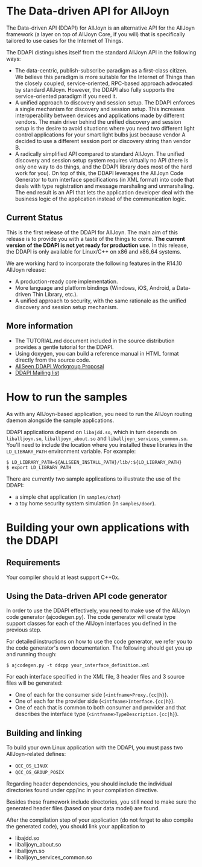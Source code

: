 The Data-driven API for AllJoyn
===============================

The Data-driven API (DDAPI) for AllJoyn is an alternative API for the AllJoyn
framework (a layer on top of AllJoyn Core, if you will) that is specifically
tailored to use cases for the Internet of Things.

The DDAPI distinguishes itself from the standard AllJoyn API in the
following ways:

* The data-centric, publish-subscribe paradigm as a first-class citizen. We
  believe this paradigm is more suitable for the Internet of Things than the
  closely coupled, service-oriented, RPC-based approach advocated by standard
  AllJoyn. However, the DDAPI also fully supports the service-oriented paradigm
  if you need it.
* A unified approach to discovery and session setup. The DDAPI enforces a single
  mechanism for discovery and session setup. This increases interoperability
  between devices and applications made by different vendors. 
  The main driver behind the unified discovery and session setup is the desire
  to avoid situations where you need two different light control applications
  for your smart light bulbs just because vendor A decided to use a different
  session port or discovery string than vendor B.
* A radically simplified API compared to standard AllJoyn. The unified
  discovery and session setup system requires virtually no API (there is only
  one way to do things, and the DDAPI library does most of the hard
  work for you). On top of this, the DDAPI leverages the AllJoyn Code
  Generator to turn interface specifications (in XML format) into code that
  deals with type registration and message marshaling and unmarshaling. The end
  result is an API that lets the application developer deal with the business
  logic of the application instead of the communication logic.

Current Status
--------------

This is the first release of the DDAPI for AllJoyn. The main aim of this release
is to provide you with a taste of the things to come. **The current version of the DDAPI
is not yet ready for production use.** In this release, the DDAPI is only available
for Linux/C++ on x86 and x86_64 systems.

We are working hard to incorporate the following features in the R14.10 AllJoyn release:

* A production-ready core implementation.
* More language and platform bindings (Windows, iOS, Android, a Data-driven
  Thin Library, etc.).
* A unified approach to security, with the same rationale as the unified
  discovery and session setup mechanism.

More information
----------------

* The TUTORIAL.md document included in the source distribution provides a gentle
  tutorial for the DDAPI.
* Using doxygen, you can build a reference manual in HTML format directly from
  the source code.
* [AllSeen DDAPI Workgroup Proposal](https://wiki.allseenalliance.org/tsc/technical_steering_committee/proposals/simplifiedapi)
* [DDAPI Mailing list](https://lists.allseenalliance.org/mailman/listinfo/allseen-datadriven)


How to run the samples
======================
As with any AllJoyn-based application, you need to run the AllJoyn routing
daemon alongside the sample applications.

DDAPI applications depend on `libajdd.so`, which in turn depends on
`liballjoyn.so`, `liballjoyn_about.so` and `liballjoyn_services_common.so`.
You'll need to include the location where you installed these libraries in the
`LD_LIBRARY_PATH` environment variable. For example:

    $ LD_LIBRARY_PATH=${ALLSEEN_INSTALL_PATH}/lib/:${LD_LIBRARY_PATH}
    $ export LD_LIBRARY_PATH

There are currently two sample applications to illustrate the use of the DDAPI:

* a simple chat application (in `samples/chat`)
* a toy home security system simulation (in `samples/door`).

Building your own applications with the DDAPI
=============================================
Requirements
------------
Your compiler should at least support C++0x.

Using the Data-driven API code generator
----------------------------------------
In order to use the DDAPI effectively, you need to make use of the AllJoyn code
generator (ajcodegen.py). The code generator will create type support classes
for each of the AllJoyn interfaces you defined in the previous step.

For detailed instructions on how to use the code generator, we refer you to the
code generator's own documentation. The following should get you up and
running though:

    $ ajcodegen.py -t ddcpp your_interface_definition.xml

For each interface specified in the XML file, 3 header files and 3 source files
will be generated:

* One of each for the consumer side (`<intfname>Proxy.{cc|h}`).
* One of each for the provider side (`<intfname>Interface.{cc|h}`).
* One of each that is common to both consumer and provider and that
  describes the interface type (`<intfname>TypeDescription.{cc|h}`).

Building and linking
--------------------
To build your own Linux application with the DDAPI, you must pass two AllJoyn-related defines:

* `QCC_OS_LINUX`
* `QCC_OS_GROUP_POSIX`

Regarding header dependencies, you should include the individual directories
found under cpp/inc in your compilation directive.

Besides these framework include directories, you still need to make sure the
generated header files (based on your data model) are found.

After the compilation step of your application (do not forget to also compile
the generated code), you should link your application to 

* libajdd.so 
* liballjoyn_about.so 
* liballjoyn.so
* liballjoyn_services_common.so

